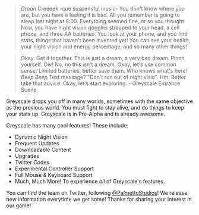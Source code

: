 >*Groan* Creeeek -cue suspensful music- You don't know where you are, but you have a feeling it is bad. All you remember is going to sleep last night at 8:00. Everything seemed fine, or so you thought. Now, you have night vision goggles strapped to your head, a cell phone, and three AA batteries. You look at your phone, and you find stats, things that haven't been invented yet! You can see your health, your night vision and energy percentage, and so many other things!

>Okay. Get it together. This is just a dream, a very bad dream. Pinch yourself. Ow! No, no this isn't a dream. Okay, let's use common sense. Limited batteries, better save them. Who knows what's here! *Beep Beep* Text message? "Don't run out of night visio". Hm. Better take that advice. Okay, let's start exploring. - Greyscale Entrance Scene

Greyscale drops you off in many worlds, sometimes with the same objective as the previous world. You must fight to stay alive, and do things to keep your stats up. Greyscale is in Pre-Alpha and is already awesome.

Greyscale has many cool features! These include:
* Dynamic Night Vision
* Frequent Updates
* Downloadable Content
* Upgrades
* Twitter Codes
* Experimental Controller Support
* Full Mouse & Keyboard Support
* Much, Much More!
To experience *all* of Greyscale's features.

You can find the team on Twitter, following [@PalmettoStudios](http://www.twitter.com/PalmettoStudios)! We release new information everytime we get some! Thanks for sharing your interest in our game!
